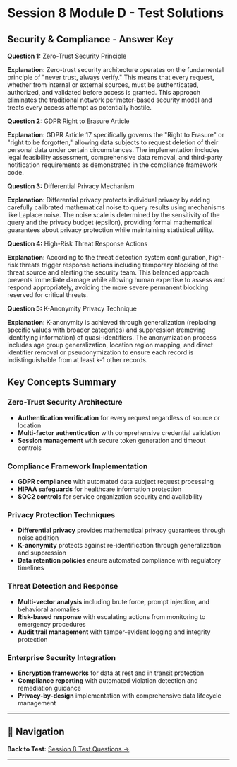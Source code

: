 # Session 8 Module D - Test Solutions

## Security & Compliance - Answer Key

**Question 1:** Zero-Trust Security Principle  

**Explanation**: Zero-trust security architecture operates on the fundamental principle of "never trust, always verify." This means that every request, whether from internal or external sources, must be authenticated, authorized, and validated before access is granted. This approach eliminates the traditional network perimeter-based security model and treats every access attempt as potentially hostile.

**Question 2:** GDPR Right to Erasure Article  

**Explanation**: GDPR Article 17 specifically governs the "Right to Erasure" or "right to be forgotten," allowing data subjects to request deletion of their personal data under certain circumstances. The implementation includes legal feasibility assessment, comprehensive data removal, and third-party notification requirements as demonstrated in the compliance framework code.

**Question 3:** Differential Privacy Mechanism  

**Explanation**: Differential privacy protects individual privacy by adding carefully calibrated mathematical noise to query results using mechanisms like Laplace noise. The noise scale is determined by the sensitivity of the query and the privacy budget (epsilon), providing formal mathematical guarantees about privacy protection while maintaining statistical utility.

**Question 4:** High-Risk Threat Response Actions  

**Explanation**: According to the threat detection system configuration, high-risk threats trigger response actions including temporary blocking of the threat source and alerting the security team. This balanced approach prevents immediate damage while allowing human expertise to assess and respond appropriately, avoiding the more severe permanent blocking reserved for critical threats.

**Question 5:** K-Anonymity Privacy Technique  

**Explanation**: K-anonymity is achieved through generalization (replacing specific values with broader categories) and suppression (removing identifying information) of quasi-identifiers. The anonymization process includes age group generalization, location region mapping, and direct identifier removal or pseudonymization to ensure each record is indistinguishable from at least k-1 other records.

## Key Concepts Summary

### Zero-Trust Security Architecture  
- **Authentication verification** for every request regardless of source or location  
- **Multi-factor authentication** with comprehensive credential validation  
- **Session management** with secure token generation and timeout controls  

### Compliance Framework Implementation  
- **GDPR compliance** with automated data subject request processing  
- **HIPAA safeguards** for healthcare information protection  
- **SOC2 controls** for service organization security and availability  

### Privacy Protection Techniques  
- **Differential privacy** provides mathematical privacy guarantees through noise addition  
- **K-anonymity** protects against re-identification through generalization and suppression  
- **Data retention policies** ensure automated compliance with regulatory timelines  

### Threat Detection and Response  
- **Multi-vector analysis** including brute force, prompt injection, and behavioral anomalies  
- **Risk-based response** with escalating actions from monitoring to emergency procedures  
- **Audit trail management** with tamper-evident logging and integrity protection  

### Enterprise Security Integration  
- **Encryption frameworks** for data at rest and in transit protection  
- **Compliance reporting** with automated violation detection and remediation guidance  
- **Privacy-by-design** implementation with comprehensive data lifecycle management

---

## 🧭 Navigation

**Back to Test:** [Session 8 Test Questions →](Session8_*.md#multiple-choice-test)

---
